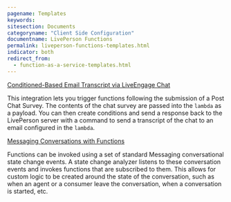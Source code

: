 ```yaml
---
pagename: Templates
keywords:
sitesection: Documents
categoryname: "Client Side Configuration"
documentname: LivePerson Functions
permalink: liveperson-functions-templates.html
indicator: both
redirect_from:
  - function-as-a-service-templates.html
---
```


[Conditioned-Based Email Transcript via LiveEngage Chat](function-as-a-service-use-cases-post-conversation-survey-with-functions.html)

This integration lets you trigger functions following the submission of a Post Chat Survey. The contents of the chat survey are passed into the `lambda` as a payload. You can then create conditions and send a response back to the LivePerson server with a command to send a transcript of the chat to an email configured in the `lambda`.

[Messaging Conversations with Functions](function-as-a-service-use-cases-messaging-conversations-with-functions.html)

Functions can be invoked using a set of standard Messaging conversational state change events. A state change analyzer listens to these conversation events and invokes functions that are subscribed to them. This allows for custom logic to be created around the state of the conversation, such as when an agent or a consumer leave the conversation, when a conversation is started, etc.
